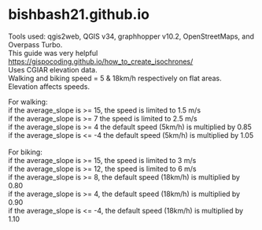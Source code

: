 # bishbash21.github.io
Tools used: qgis2web, QGIS v34, graphhopper v10.2, OpenStreetMaps, and Overpass Turbo.<br>
This guide was very helpful https://gispocoding.github.io/how_to_create_isochrones/<br>
Uses CGIAR elevation data. <br>
Walking and biking speed = 5 & 18km/h respectively on flat areas. <br> 
Elevation affects speeds. <br>

For walking: <br>
if the average_slope is >= 15, the speed is limited to 1.5 m/s <br>
if the average_slope is >=  7 the speed is limited to 2.5 m/s <br>
if the average_slope is >=  4 the default speed (5km/h) is multiplied by 0.85 <br>
if the average_slope is <= -4 the default speed (5km/h) is multiplied by 1.05 <br>
<br>
For biking: <br>
if the average_slope is >= 15, the speed is limited to 3 m/s <br>
if the average_slope is >= 12, the speed is limited to 6 m/s <br>
if the average_slope is >= 8, the default speed (18km/h) is multiplied by 0.80 <br>
if the average_slope is >= 4, the default speed (18km/h) is multiplied by 0.90 <br>
if the average_slope is <= -4, the default speed (18km/h) is multiplied by 1.10 <br>
